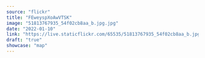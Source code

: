 ```yaml
---
source: "flickr"
title: "FEweyspXoAwVTSK"
image: "51813767935_54f02cb8aa_b.jpg.jpg"
date: "2022-01-10"
link: "https://live.staticflickr.com/65535/51813767935_54f02cb8aa_b.jpg"
draft: "true"
showcase: "map"
---
```

